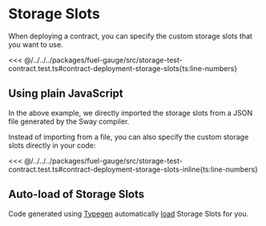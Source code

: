 # Storage Slots

When deploying a contract, you can specify the custom storage slots that you want to use.

<<< @/../../../packages/fuel-gauge/src/storage-test-contract.test.ts#contract-deployment-storage-slots{ts:line-numbers}

## Using plain JavaScript

In the above example, we directly imported the storage slots from a JSON file generated by the Sway compiler.

Instead of importing from a file, you can also specify the custom storage slots directly in your code:

<<< @/../../../packages/fuel-gauge/src/storage-test-contract.test.ts#contract-deployment-storage-slots-inline{ts:line-numbers}

## Auto-load of Storage Slots

Code generated using [Typegen](../typegen/generating-types.md) automatically [load](../typegen/using-generated-types.md#autoloading-of-storage-slots) Storage Slots for you.
